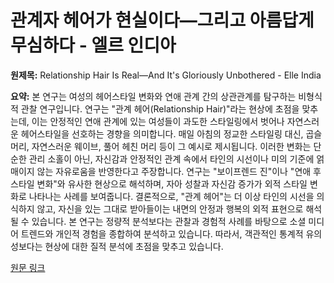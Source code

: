 # 관계자 헤어가 현실이다—그리고 아름답게 무심하다 - 엘르 인디아

**원제목:** Relationship Hair Is Real—And It's Gloriously Unbothered - Elle India

**요약:** 본 연구는 여성의 헤어스타일 변화와 연애 관계 간의 상관관계를  탐구하는 비형식적 관찰 연구입니다.  연구는 "관계 헤어(Relationship Hair)"라는 현상에 초점을 맞추는데, 이는 안정적인 연애 관계에 있는 여성들이  과도한 스타일링에서 벗어나 자연스러운 헤어스타일을 선호하는 경향을 의미합니다.  매일 아침의 정교한 스타일링 대신, 곱슬머리, 자연스러운 웨이브, 풀어 헤친 머리 등이 그 예시로 제시됩니다. 이러한 변화는 단순한 관리 소홀이 아닌,  자신감과 안정적인 관계 속에서 타인의 시선이나 미의 기준에 얽매이지 않는 자유로움을 반영한다고 주장합니다.  연구는  "보이프렌드 진"이나 "연애 후 스타일 변화"와 유사한 현상으로 해석하며,  자아 성찰과 자신감 증가가 외적 스타일 변화로 나타나는 사례를 보여줍니다.  결론적으로, "관계 헤어"는  더 이상 타인의 시선을 의식하지 않고,  자신을 있는 그대로 받아들이는  내면의 안정과 행복의 외적 표현으로 해석될 수 있습니다.  본 연구는  정량적 분석보다는  관찰과  경험적 사례를 바탕으로  소셜 미디어 트렌드와 개인적 경험을 종합하여 분석하고 있습니다.  따라서,  객관적인 통계적 유의성보다는  현상에 대한  질적 분석에 초점을 맞추고 있습니다.

[원문 링크](https://elle.in/beauty/relationship-hair-9454512)
